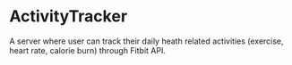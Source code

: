 # ActivityTracker
A server where user can track their daily heath related activities (exercise, heart rate, calorie burn) through Fitbit API.

